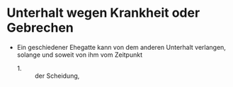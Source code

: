 # Unterhalt wegen Krankheit oder Gebrechen

- Ein geschiedener Ehegatte kann von dem anderen Unterhalt verlangen, solange und soweit von ihm vom Zeitpunkt <dl style="font-weight:normal;font-style:normal;text-decoration:none;"><dt>1.</dt><dd style="font-weight:normal;font-style:normal;text-decoration:none;"><div>der Scheidung,

